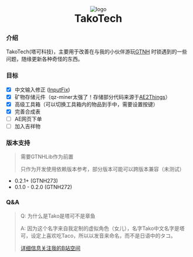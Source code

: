 <div align="center">
  <img alt="logo" src="docs/image/logo.png">
  <h1 align="center" style="margin-top: 0">TakoTech</h1>
</div>

### 介绍

TakoTech(塔可科技)，主要用于改善在与我的小伙伴游玩[GTNH](https://github.com/GTNewHorizons/GT-New-Horizons-Modpack)
时锁遇到的一些问题，随缘更新各种奇怪的东西。

### 目标

- [X] 中文输入修正 ([InputFix](https://github.com/zlainsama/InputFix))
- [X] 矿物存储元件（qz-miner太强了！存储部分代码来源于[AE2Things](https://github.com/asdflj/AE2Things)）
- [X] 高级工具箱（可以切换工具箱内的物品到手中，需要设置按键）
- [X] 完善合成表
- [ ] AE网页下单
- [ ] 加入吉祥物

### 版本支持

> 需要GTNHLib作为前置
>
> 只作为开发使用依赖版本参考，部分版本可能可以跨版本兼容（未测试）

- 0.2.1+ (GTNH273)
- 0.1.0 - 0.2.0 (GTNH272)

### Q&A

> Q: 为什么是Tako是塔可不是章鱼
>
> A: 因为这个名字来自我定制的虚拟角色（女儿），名字Tako中文名字是塔可，设定上喜欢吃Taco，所以以发音来命名，而不是日语中的タコ。
>
> [详细信息关注我的B站空间](https://space.bilibili.com/7742198?spm_id_from=333.1007.0.0)
